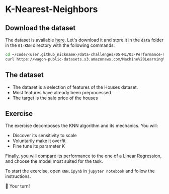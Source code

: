 # K-Nearest-Neighbors

## Download the dataset

The dataset is available [here](https://wagon-public-datasets.s3.amazonaws.com/Machine%20Learning%20Datasets/ML_Houses_clean.csv). Let's download it and store it in the `data` folder in the `01-KNN` directory with the following commands:

``` bash
cd ~/code/<user.github_nickname>/data-challenges/05-ML/03-Performance-metrics/01-KNN
curl https://wagon-public-datasets.s3.amazonaws.com/Machine%20Learning%20Datasets/ML_Houses_clean.csv > data/houses_clean.csv
```

## The dataset

- The dataset is a selection of features of the Houses dataset.
- Most features have already been preprocessed  
- The target is the sale price of the houses

## Exercise

The exercise decomposes the KNN algorithm and its mechanics. You will:

- Discover its sensitivity to scale
- Voluntarily make it overfit
- Fine tune its parameter K

Finally, you will compare its performance to the one of a Linear Regression, and choose the model most suited for the task.

To start the exercise, open `KNN.ipynb` in `jupyter notebook` and follow the instructions.

🚀 Your turn!
